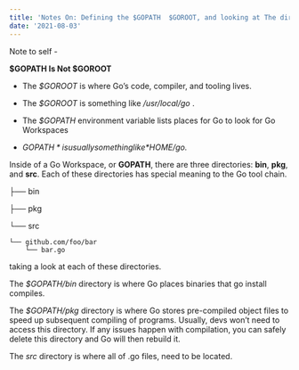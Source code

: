 ```yaml
---
title: 'Notes On: Defining the $GOPATH  $GOROOT, and looking at The directory '
date: '2021-08-03'
---
```

Note to self -

**$GOPATH Is Not $GOROOT**
- The *$GOROOT* is where Go’s code, compiler, and tooling lives. 

- The *$GOROOT* is  something like */usr/local/go* . 

- The *$GOPATH* environment variable lists places for Go to look for Go Workspaces

- *$GOPATH* is usually something like *$HOME/go.*


Inside of a Go Workspace, or **GOPATH**, there are three directories: **bin**,
**pkg**, and **src**. Each of these directories has special meaning to the Go
tool chain.

├── bin

├── pkg

└── src

    └── github.com/foo/bar
        └── bar.go


taking a  look at each of these directories.

The *$GOPATH/bin* directory is where Go places binaries that go
install compiles.


The *$GOPATH/pkg* directory is where Go stores pre-compiled object
files to speed up subsequent compiling of programs. Usually, devs won’t need to access this directory. If any issues happen
with compilation, you can safely delete this directory and Go will then
rebuild it.

The *src* directory is where all of .go files, need to  be
located. 

